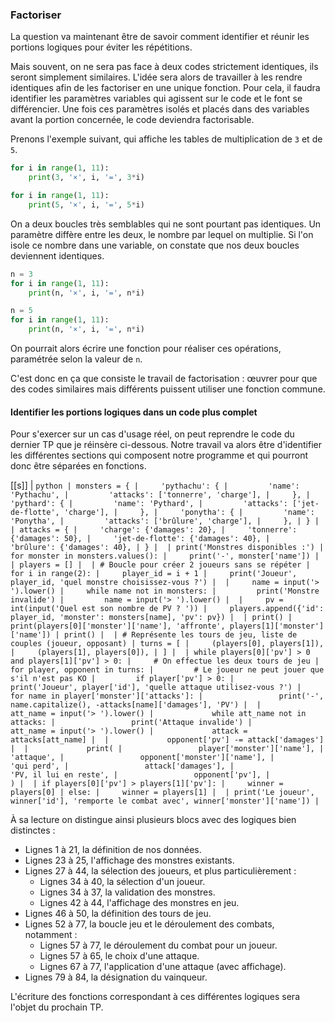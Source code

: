 ### Factoriser

La question va maintenant être de savoir comment identifier et réunir les portions logiques pour éviter les répétitions.

Mais souvent, on ne sera pas face à deux codes strictement identiques, ils seront simplement similaires.
L'idée sera alors de travailler à les rendre identiques afin de les factoriser en une unique fonction.
Pour cela, il faudra identifier les paramètres variables qui agissent sur le code et le font se différencier.
Une fois ces paramètres isolés et placés dans des variables avant la portion concernée, le code deviendra factorisable.

Prenons l'exemple suivant, qui affiche les tables de multiplication de `3` et de `5`.

```python
for i in range(1, 11):
    print(3, '×', i, '=', 3*i)

for i in range(1, 11):
    print(5, '×', i, '=', 5*i)
```

On a deux boucles très semblables qui ne sont pourtant pas identiques.
Un paramètre diffère entre les deux, le nombre par lequel on multiplie.
Si l'on isole ce nombre dans une variable, on constate que nos deux boucles deviennent identiques.

```python
n = 3
for i in range(1, 11):
    print(n, '×', i, '=', n*i)

n = 5
for i in range(1, 11):
    print(n, '×', i, '=', n*i)
```

On pourrait alors écrire une fonction pour réaliser ces opérations, paramétrée selon la valeur de `n`.

C'est donc en ça que consiste le travail de factorisation : œuvrer pour que des codes similaires mais différents puissent utiliser une fonction commune.

#### Identifier les portions logiques dans un code plus complet

Pour s'exercer sur un cas d'usage réel, on peut reprendre le code du dernier TP que je réinsère ci-dessous.
Notre travail va alors être d'identifier les différentes sections qui composent notre programme et qui pourront donc être séparées en fonctions.

[[s]]
| ```python
| monsters = {
|     'pythachu': {
|         'name': 'Pythachu',
|         'attacks': ['tonnerre', 'charge'],
|     },
|     'pythard': {
|         'name': 'Pythard',
|         'attacks': ['jet-de-flotte', 'charge'],
|     },
|     'ponytha': {
|         'name': 'Ponytha',
|         'attacks': ['brûlure', 'charge'],
|     },
| }
| 
| attacks = {
|     'charge': {'damages': 20},
|     'tonnerre': {'damages': 50},
|     'jet-de-flotte': {'damages': 40},
|     'brûlure': {'damages': 40},
| }
| 
| print('Monstres disponibles :')
| for monster in monsters.values():
|     print('-', monster['name'])
| 
| players = []
| 
| # Boucle pour créer 2 joueurs sans se répéter
| for i in range(2):
|     player_id = i + 1
|     print('Joueur', player_id, 'quel monstre choisissez-vous ?')
| 
|     name = input('> ').lower()
|     while name not in monsters:
|         print('Monstre invalide')
|         name = input('> ').lower()
| 
|     pv = int(input('Quel est son nombre de PV ? '))
|     players.append({'id': player_id, 'monster': monsters[name], 'pv': pv})
| 
| print()
| print(players[0]['monster']['name'], 'affronte', players[1]['monster']['name'])
| print()
| 
| # Représente les tours de jeu, liste de couples (joueur, opposant)
| turns = [
|     (players[0], players[1]),
|     (players[1], players[0]),
| ]
| 
| while players[0]['pv'] > 0 and players[1]['pv'] > 0:
|     # On effectue les deux tours de jeu
|     for player, opponent in turns:
|         # Le joueur ne peut jouer que s'il n'est pas KO
|         if player['pv'] > 0:
|             print('Joueur', player['id'], 'quelle attaque utilisez-vous ?')
|             for name in player['monster']['attacks']:
|                 print('-', name.capitalize(), -attacks[name]['damages'], 'PV')
| 
|             att_name = input('> ').lower()
|             while att_name not in attacks:
|                 print('Attaque invalide')
|                 att_name = input('> ').lower()
|             attack = attacks[att_name]
| 
|             opponent['pv'] -= attack['damages']
| 
|             print(
|                 player['monster']['name'],
|                 'attaque',
|                 opponent['monster']['name'],
|                 'qui perd',
|                 attack['damages'],
|                 'PV, il lui en reste',
|                 opponent['pv'],
|             )
| 
| if players[0]['pv'] > players[1]['pv']:
|     winner = players[0]
| else:
|     winner = players[1]
| 
| print('Le joueur', winner['id'], 'remporte le combat avec', winner['monster']['name'])
| ```

À sa lecture on distingue ainsi plusieurs blocs avec des logiques bien distinctes :
* Lignes 1 à 21, la définition de nos données.
* Lignes 23 à 25, l'affichage des monstres existants.
* Lignes 27 à 44, la sélection des joueurs, et plus particulièrement :
    * Lignes 34 à 40, la sélection d'un joueur.
    * Lignes 34 à 37, la validation des monstres.
    * Lignes 42 à 44, l'affichage des monstres en jeu.
* Lignes 46 à 50, la définition des tours de jeu.
* Lignes 52 à 77, la boucle jeu et le déroulement des combats, notamment :
    * Lignes 57 à 77, le déroulement du combat pour un joueur.
    * Lignes 57 à 65, le choix d'une attaque.
    * Lignes 67 à 77, l'application d'une attaque (avec affichage).
* Lignes 79 à 84, la désignation du vainqueur.

L'écriture des fonctions correspondant à ces différentes logiques sera l'objet du prochain TP.

